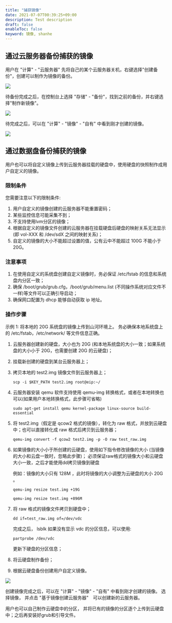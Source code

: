 ```yaml
---
title: "捕获镜像"
date: 2021-07-07T00:39:25+09:00
description: Test description
draft: false
enableToc: false
keyword: 镜像, shanhe
---
```



## 通过云服务器备份捕获的镜像
用户在 "计算" - "云服务器" 先将自己的某个云服务器关机，右键选择"创建备份"，创建可以制作为镜像的备份。 

![](/compute/vm/intro/_images/create_instance_snapshot.png)

待备份完成之后，在控制台上选择 "存储" - "备份"，找到之前的备份，并右键选择"制作新镜像"。 

![](/compute/vm/intro/_images/capture-instance-from-snapshot.png)

待完成之后，可以在 "计算" - "镜像" - "自有" 中看到刚才创建的镜像。

![](/compute/vm/intro/_images/user_defined_image.png)


## 通过数据盘备份捕获的镜像

用户也可以将自定义镜像上传到云服务器挂载的硬盘中，使用硬盘的快照制作成用户自定义的镜像。

### 限制条件
您需要注意以下的限制条件:
1. 用户自定义的镜像创建的云服务器不能重置密码；
2. 某些监控信息可能采集不到；
3. 不支持使用lvm分区的镜像；
4. 根据自定义的镜像文件创建的云服务器在挂载硬盘后硬盘的映射关系无法显示(即 vol-XXX 和 /dev/sdX 之间的映射关系)；
5. 自定义的镜像的大小不能超过设置的值，公有云中不能超过 100G 不能小于 20G。 

### 注意事项
1. 在使用自定义的系统盘创建自定义镜像时，务必保证 /etc/fstab 的信息和系统盘内分区一致；
2. 确保 /boot/grub/grub.cfg，/boot/grub/menu.list (不同操作系统对应文件不一样)等文件可以正确引导启动；
3. 确保网口配置为 dhcp 能够自动获取 ip 地址。 


### 操作步骤
示例 1: 将本地的 20G 系统盘的镜像上传到山河环境上。 务必确保本地系统盘上的 /etc/fstab，/etc/network/ 等文件信息正确。

1. 云服务器创建新的硬盘，大小也为 20G (和本地系统盘的大小一致；如果系统盘的大小小于 20G，也需要创建 20G 的云硬盘)；

2. 挂载新创建的硬盘到某台云服务器上；

3. 拷贝本地的 test2.img 镜像文件到云服务器上；

    ```scp -i $KEY_PATH test2.img root@eip:~/```

4. 云服务器安装 qemu 软件支持使用 qemu-img 转换格式，或者在本地转换也可以(如果用户本地转换格式，此步骤可省略)

    ```sudo apt-get install qemu kernel-package linux-source build-essential```

5. 将 test2.img（假定是 qcow2 格式的镜像），转化为 raw 格式，并放到云硬盘中；也可以直接转化成 raw 格式后拷贝到云服务器；

    ```qemu-img convert -f qcow2 test2.img -p -O raw test_raw.img```

6. 如果镜像的大小小于所创建的云硬盘，使用如下指令修改镜像的大小 (当镜像的大小和云盘一致时，忽略此步骤)；
必须保证raw格式的镜像大小和云硬盘大小一致，之后才能使用dd拷贝镜像到硬盘

    例如：镜像的大小只有 128M ，此时将镜像的大小调整为云硬盘的大小 20G 。 

    ```qemu-img resize test.img +19G```

    ```qemu-img resize test.img +896M```

7. 将 raw 格式的镜像文件拷贝到硬盘中；

    ```dd if=test_raw.img of=/dev/vdc```

    完成之后， lsblk 如果没有显示 vdc 的分区信息，可以使用:

    ```partprobe /dev/vdc```

    更新下硬盘的分区信息；

8. 将云硬盘制作备份；

9. 根据云硬盘备份创建用户自定义镜像。 

![](/compute/vm/intro/_images/capture-image-from-vol-snapshot.png)

创建镜像完成之后，可以在 "计算" - "镜像" - "自有" 中看到刚才创建的镜像。 选择镜像， 并点击 "基于镜像创建云服务器"　可以创建新的云服务器。 


用户也可以自己制作云硬盘中的分区， 并将已有的镜像的分区逐个上传到云硬盘中；之后再安装好grub和引导文件。

